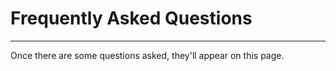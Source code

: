 # Frequently Asked Questions

---

Once there are some questions asked, they'll appear on this page.
